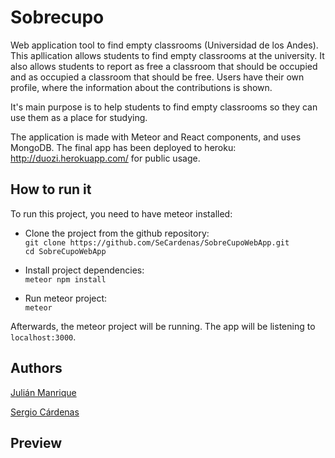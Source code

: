 # Sobrecupo
Web application tool to find empty classrooms (Universidad de los Andes).
This apllication allows students to find empty classrooms at the university. It also allows students to report as free a classroom that should be occupied and as occupied a classroom that should be free. Users have their own profile, where the information about the contributions is shown.

It's main purpose is to help students to find empty classrooms so they can use them as a place for studying.

The application is made with Meteor and React components, and uses MongoDB. The final app has been deployed to heroku: http://duozi.herokuapp.com/ for public usage.

## How to run it
To run this project, you need to have meteor installed:

 - Clone the project from the github repository:  
 `git clone https://github.com/SeCardenas/SobreCupoWebApp.git`  
 `cd SobreCupoWebApp`  
 
 - Install project dependencies:  
 `meteor npm install`  
 
 - Run meteor project:  
 `meteor`

Afterwards, the meteor project will be running. The app will be listening to `localhost:3000`.

## Authors
[Julián Manrique](https://github.com/Sxubas)

[Sergio Cárdenas](https://github.com/SeCardenas)

## Preview

